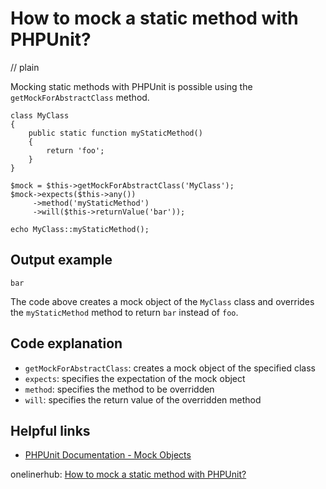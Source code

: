 # How to mock a static method with PHPUnit?
// plain

Mocking static methods with PHPUnit is possible using the `getMockForAbstractClass` method.

```
class MyClass
{
    public static function myStaticMethod()
    {
        return 'foo';
    }
}

$mock = $this->getMockForAbstractClass('MyClass');
$mock->expects($this->any())
     ->method('myStaticMethod')
     ->will($this->returnValue('bar'));

echo MyClass::myStaticMethod();
```

## Output example

```
bar
```

The code above creates a mock object of the `MyClass` class and overrides the `myStaticMethod` method to return `bar` instead of `foo`.

## Code explanation

- `getMockForAbstractClass`: creates a mock object of the specified class
- `expects`: specifies the expectation of the mock object
- `method`: specifies the method to be overridden
- `will`: specifies the return value of the overridden method

## Helpful links
- [PHPUnit Documentation - Mock Objects](https://phpunit.readthedocs.io/en/9.2/test-doubles.html#mock-objects)

onelinerhub: [How to mock a static method with PHPUnit?](https://onelinerhub.com/phpunit/how-to-mock-a-static-method-with-phpunit)